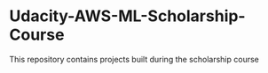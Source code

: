 # Udacity-AWS-ML-Scholarship-Course

This repository contains projects built during the scholarship course